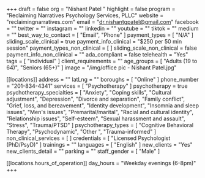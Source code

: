 +++
draft = false
org = "Nishant Patel "
highlight = false
program = "Reclaiming Narratives Psychology Services, PLLC"
website = "reclaimingnarratives.com"
email = "dr.nishantgpatel@gmail.com"
facebook = ""
twitter = ""
instagram = ""
linkedin = ""
youtube = ""
tiktok = ""
medium = ""
best_way_to_contact = [ "Email", "Phone" ]
payment_types = [ "N/A" ]
sliding_scale_clinical = true
payment_info_clinical = "$250 per 50 min session"
payment_types_non_clinical = [ ]
sliding_scale_non_clinical = false
payment_info_non_clinical = ""
ada_compliant = false
telehealth = "Yes"
tags = [ "individual" ]
client_requirements = ""
age_groups = [ "Adults (19 to 64)", "Seniors (65+)" ]
image = "/img/office pic - Nishant Patel.jpg"

[[locations]]
address = ""
latLng = ""
boroughs = [ "Online" ]
phone_number = "201-834-4341"
services = [ "Psychotherapy" ]
psychotherapy = true
psychotherapy_specialties = [
  "Anxiety",
  "Coping skills",
  "Cultural adjustment",
  "Depression",
  "Divorce and separation",
  "Family conflict",
  "Grief, loss, and bereavement",
  "Identity development",
  "Insomnia and sleep issues",
  "Men's issues",
  "Premarital/marital",
  "Racial and cultural identity",
  "Relationship issues",
  "Self-esteem",
  "Sexual harassment and assault",
  "Stress",
  "Trauma/PTSD"
]
psychotherapy_types = [
  "Cognitive Behavioral Therapy",
  "Psychodynamic",
  "Other ",
  "Trauma-informed"
]
non_clinical_services = [ ]
credentials = [ "Licensed Psychologist (PhD/PsyD)" ]
trainings = ""
languages = [ "English" ]
new_clients = "Yes"
new_clients_detail = ""
parking = ""
staff_gender = [ "Male" ]

  [[locations.hours_of_operation]]
  day_hours = "Weekday evenings (6-8pm)"
+++


